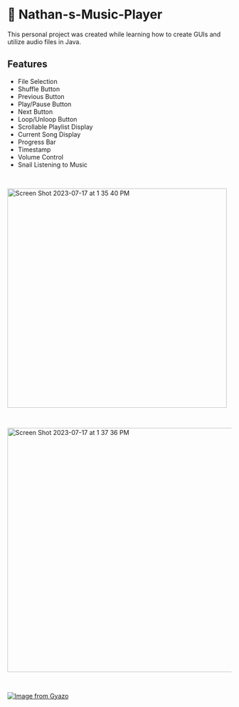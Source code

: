 # 🎵 Nathan-s-Music-Player

This personal project was created while learning how to create GUIs and utilize audio files in Java. 

## Features
- File Selection 
- Shuffle Button
- Previous Button
- Play/Pause Button
- Next Button
- Loop/Unloop Button
- Scrollable Playlist Display
- Current Song Display
- Progress Bar
- Timestamp
- Volume Control
- Snail Listening to Music

&nbsp;

<img width="493" alt="Screen Shot 2023-07-17 at 1 35 40 PM" src="https://github.com/nvanzandt/Nathan-s-Music-Player/assets/135445498/a1ba43e0-40f8-49c2-b590-f772402f7c8b">

&nbsp;

<img width="549" alt="Screen Shot 2023-07-17 at 1 37 36 PM" src="https://github.com/nvanzandt/Nathan-s-Music-Player/assets/135445498/0dab4f42-a0fc-4d81-8059-6ee670bb62e4">

&nbsp;

[![Image from Gyazo](https://gyazo.com/12dbdc7001ad9ae0f54944b708fca025.gif)](https://gyazo.com/12dbdc7001ad9ae0f54944b708fca025)



